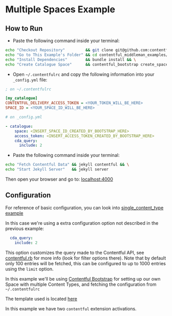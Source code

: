 # Multiple Spaces Example

## How to Run

* Paste the following command inside your terminal:

```bash
echo "Checkout Repository"         && git clone git@github.com:contentful/contentful_jekyll_examples.git && \
echo "Go to This Example's Folder" && cd contentful_middleman_examples/examples/multiple_spaces && \
echo "Install Dependencies"        && bundle install && \
echo "Create Catalogue Space"      && contentful_bootstrap create_space my_catalogue --json-template bootstrap_templates/catalogue.json
```

* Open `~/.contentfulrc` and copy the following information into your `_config.yml` file:

```ini
; on ~/.contentfulrc

[my_catalogue]
CONTENTFUL_DELIVERY_ACCESS_TOKEN = <YOUR_TOKEN_WILL_BE_HERE>
SPACE_ID = <YOUR_SPACE_ID_WILL_BE_HERE>
```


```yml
# on _config.yml

- catalogue:
    space: <INSERT_SPACE_ID_CREATED_BY_BOOTSTRAP_HERE>
    access_token: <INSERT_ACCESS_TOKEN_CREATED_BY_BOOTSTRAP_HERE>
    cda_query:
      include: 2
```

* Paste the following command inside your terminal:

```bash
echo "Fetch Contentful Data" && jekyll contentful && \
echo "Start Jekyll Server"   && jekyll server
```

Then open your browser and go to: [localhost:4000](http://localhost:4000)

## Configuration

For reference of basic configuration, you can look into [single_content_type example](../single_content_type/README.md)

In this case we're using a extra configuration option not described in the previous example:

```yml
  cda_query:
    include: 2
```

This option customizes the query made to the Contentful API, see [contentful.rb](https://github.com/contentful/contentful.rb) for more info (look for filter options there). Note that by default only 100 entries will be fetched, this can be configured to up to 1000 entries using the `limit` option.

In this example we'll be using [Contentful Bootstrap](https://github.com/contentful/contentful-bootstrap.rb) for setting up our own Space with multiple Content Types, and fetching
the configuration from `~/.contentfulrc`

The template used is located [here](./example/bootstrap_templates/catalogue.json)

In this example we have two `contentful` extension activations.
